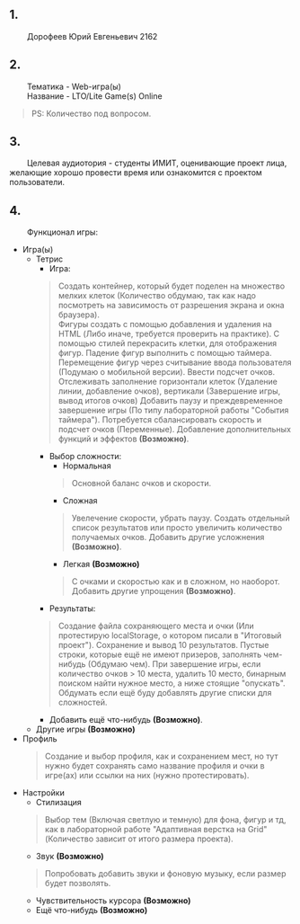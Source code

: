 ## 1.
&nbsp;&nbsp;&nbsp;&nbsp;&nbsp;&nbsp;&nbsp;&nbsp;Дорофеев Юрий Евгеньевич 2162

## 2.
&nbsp;&nbsp;&nbsp;&nbsp;&nbsp;&nbsp;&nbsp;&nbsp;Тематика - Web-игра(ы)  
&nbsp;&nbsp;&nbsp;&nbsp;&nbsp;&nbsp;&nbsp;&nbsp;Название - LTO/Lite Game(s) Online

> PS: Количество под вопросом.

## 3.
&nbsp;&nbsp;&nbsp;&nbsp;&nbsp;&nbsp;&nbsp;&nbsp;Целевая аудиотория - студенты ИМИТ, оценивающие проект лица, желающие хорошо провести время или ознакомится с проектом пользователи.

## 4.
&nbsp;&nbsp;&nbsp;&nbsp;&nbsp;&nbsp;&nbsp;&nbsp;Функционал игры:
- Игра(ы)
    - Тетрис
        - Игра:
        > Создать контейнер, который будет поделен на множество мелких клеток (Количество обдумаю, так как надо посмотреть на зависимость от разрешения экрана и окна браузера).  
        > Фигуры создать с помощью добавления и удаления на HTML (Либо иначе, требуется проверить на практике). С помощью стилей перекрасить клетки, для отображения фигур. Падение фигур выполнить с помощью таймера. Перемещение фигур через считывание ввода пользователя  (Подумаю о мобильной версии).
        > Ввести подсчет очков. Отслеживать заполнение горизонтали клеток (Удаление линии, добавление очков), вертикали (Завершение игры, вывод итогов очков)
        > Добавить паузу и преждевременное завершение игры (По типу лабораторной работы "События таймера").
        > Потребуется сбалансировать скорость и подсчет очков (Переменные).
        > Добавление дополнительных функций и эффектов **(Возможно)**.
        - Выбор сложности:
            - Нормальная
            > Основной баланс очков и скорости.
            - Сложная
            > Увелечение скорости, убрать паузу. Создать отдельный список результатов или просто увеличить количество получаемых очков. Добавить другие усложнения **(Возможно)**.
            - Легкая **(Возможно)**
            > С очками и скоростью как и в сложном, но наоборот. Добавить другие упрощения **(Возможно)**.
        - Результаты:
        > Создание файла сохраняющего места и очки (Или протестирую localStorage, о котором писали в "Итоговый проект"). Сохранение и вывод 10 результатов. Пустые строки, которые ещё не имеют призеров, заполнять чем-нибудь (Обдумаю чем).
        > При завершение игры, если количество очков > 10 места, удалить 10 место, бинарным поиском найти нужное место, а ниже стоящие "опускать".
        > Обдумать если ещё буду добавлять другие списки для сложностей.
        - Добавить ещё что-нибудь **(Возможно)**.
    - Другие игры **(Возможно)**
- Профиль
    > Создание и выбор профиля, как и сохранением мест, но тут нужно будет сохранять само название профиля и очки в игре(ах) или ссылки на них (нужно протестировать).
- Настройки
    - Стилизация
    > Выбор тем (Включая светлую и темную) для фона, фигур и тд, как в лабораторной работе "Адаптивная верстка на Grid" (Количество зависит от итого размера проекта).
    - Звук **(Возможно)**
    > Попробовать добавить звуки и фоновую музыку, если размер будет позволять.
    - Чувствительность курсора **(Возможно)**
    - Ещё что-нибудь **(Возможно)**
